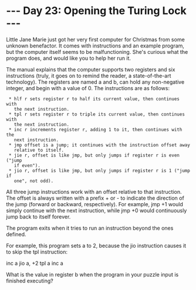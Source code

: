 # --- Day 23: Opening the Turing Lock ---

   Little Jane Marie just got her very first computer for Christmas from some
   unknown benefactor. It comes with instructions and an example program, but
   the computer itself seems to be malfunctioning. She's curious what the
   program does, and would like you to help her run it.

   The manual explains that the computer supports two registers and six
   instructions (truly, it goes on to remind the reader, a state-of-the-art
   technology). The registers are named a and b, can hold any non-negative
   integer, and begin with a value of 0. The instructions are as follows:

     * hlf r sets register r to half its current value, then continues with
       the next instruction.
     * tpl r sets register r to triple its current value, then continues with
       the next instruction.
     * inc r increments register r, adding 1 to it, then continues with the
       next instruction.
     * jmp offset is a jump; it continues with the instruction offset away
       relative to itself.
     * jie r, offset is like jmp, but only jumps if register r is even ("jump
       if even").
     * jio r, offset is like jmp, but only jumps if register r is 1 ("jump if
       one", not odd).

   All three jump instructions work with an offset relative to that
   instruction. The offset is always written with a prefix + or - to indicate
   the direction of the jump (forward or backward, respectively). For
   example, jmp +1 would simply continue with the next instruction, while jmp
   +0 would continuously jump back to itself forever.

   The program exits when it tries to run an instruction beyond the ones
   defined.

   For example, this program sets a to 2, because the jio instruction causes
   it to skip the tpl instruction:

 inc a
 jio a, +2
 tpl a
 inc a

   What is the value in register b when the program in your puzzle input is
   finished executing?

